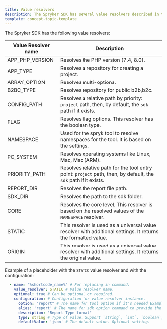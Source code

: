 ```yaml
---
title: Value resolvers
description: The Spryker SDK has several value resolvers described in this document.
template: concept-topic-template
---
```


The Spryker SDK has the following value resolvers:

| Value Resolver name | Description                                                                                          |
|---------------------|------------------------------------------------------------------------------------------------------|
| APP_PHP_VERSION     | Resolves the PHP version (7.4, 8.0).                                                           |
| APP_TYPE            | Resolves a repository for creating a project.                                                  |
| ARRAY_OPTION        | Resolves multi-options.                                                                              |
| B2BC_TYPE           | Resolves repository for public b2b,b2c.                                                    |
| CONFIG_PATH         | Resolves a relative path by priority: `project` path, then, by default, the `sdk` path if it exists. |
| FLAG                | Resolves flag options. This resolver has the boolean type.                                                             |
| NAMESPACE           | Used for the spryk tool to resolve namespaces for the tool. It is based on the settings.                              |
| PC_SYSTEM           | Resolves operating systems like Linux, Mac, Mac (ARM).                                                       |
| PRIORITY_PATH       | Resolves relative path for the tool entry point: `project` path, then, by default, the `sdk` path if it exists.       |
| REPORT_DIR          | Resolves the report file path.                                                                 |
| SDK_DIR             | Resolves the path to the sdk folder.                             |
| CORE                | Resolves the core level. This resolver is based on the resolved values of the `NAMESPACE` resolver.                   |
| STATIC              | This resolver is used as a universal value resolver with additional settings. It returns the formatted value.                  |
| ORIGIN              | This resolver is used as a universal value resolver with additional settings. It returns the original value.                   |

Example of a placeholder with the `STATIC` value resolver and with the configuration:

```yaml
  - name: "%shortcode_name%" # For replacing in command.
    value_resolver: STATIC # Value resolver name.
    optional: true # Can be optional or required.
    configuration: # Configuration for value resolver instance.
      option: "report" # The name for tool option if it's needed Example: --report=. Optional setting.
      alias: 'report' # The name for sdk option command to provide the value to the tool. Can be closed for coming. Optional setting.
      description: "Report Type format"
      type: string # Type of value. Support `string`, `int`, `boolean`, `array`.
      defaultValue: 'json' # The default value. Optional setting.
```
